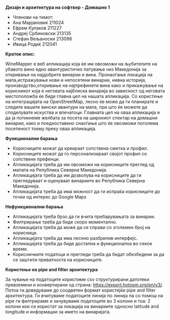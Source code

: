 **Дизајн и архитектура на софтвер - Домашно 1**

- Членови на тимот:
- Ана Марјановиќ 211024
- Ефрем Кулаков 211227
- Андреј Србиновски 213135
- Стефан Вељаноски 213098
- Ивица Родиќ 212041

**Краток опис:**

WineMapper е веб апликација која ќе им овозможи на љубителите на убавото вино едно авантуристичко патување низ Македонија за откривање на најдобрите винарии и вина. Пронаоѓање локација на мапа,истражување нови и непосетени винарии, нивна историја, производство,откривање на најпрефинети вина како и прикажување на корисникот која е неговата најблиска винарија во зависност од неговата местоположба ќе биде главна цел на нашата апликација. Со користење на интеграцијата на OpenStreetMap, лесно ќе може да ги планирате и следите вашите вински авантури на мапа, при што ќе можете да споделувате искуства и впечатоци. 
Главната цел на оваа апликација е да ја потикнеме желбата за посета на широкиот спектар на домашни винарии, како и поедноставено снаоѓање што ќе овозможи поголема посетеност токму преку оваа апликација.


**Функционални барања**
- Корисниците можат да креираат сопствена сметка и профил.
- Корисниците можат да го персонализираат својот профил со сопствени префенци.
- Апликацијата треба да им овозможи на корисниците преглед од мапата на Република Северна Македонија.
- Апликацијата треба да им дозволува на корисниците да ги прегледуваат и оценуваат винариите во Република Северна Македонија.
- Апликацијата треба да има можност да ги испраќа корисниците до точки од интерес до Google Maps

**Нефункционални барања**
- Апликацијата треба брзо да ги вчита пребарувањата за винарии.
- Филтрирање треба да биде скоро моментално.
- Апликацијата треба да може да се справи со зголемен број на корисници.
- Апликацијата треба да има лесено разбрилив интерфејс.
- Апликацијата треба да биде достапна и функционална во секое време.
- Корисничките податоци и прегледи треба да бидат обезбедени за да се заштити   приватноста на корисниците.

**Користење на pipe and filter архитектура**

За чување на податоците користиме csv структурирани датотеки превземени и конвертирани од страна: https://export.hotosm.org/en/v3/. Потоа ги доведуваме до соодветен формат користејќи pipe and filter архитектура. Ги вчитуваме податоците линија по линија па со помош на pipe ги филтрираме и зачувуваме податоците во 3 колони и тоа: 2 колони кои се користат за локација на винариите односно latitude and longitude и информации за името на винаријата. 
